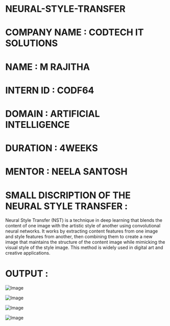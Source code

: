 # NEURAL-STYLE-TRANSFER

# COMPANY NAME : CODTECH IT SOLUTIONS

# NAME : M RAJITHA

# INTERN ID : CODF64

# DOMAIN : ARTIFICIAL INTELLIGENCE

# DURATION : 4WEEKS

# MENTOR : NEELA SANTOSH

# SMALL DISCRIPTION OF THE NEURAL STYLE TRANSFER :

Neural Style Transfer (NST) is a technique in deep learning that blends the content of one image with the artistic style of another using convolutional neural networks. It works by extracting content features from one image and style features from another, then combining them to create a new image that maintains the structure of the content image while mimicking the visual style of the style image. This method is widely used in digital art and creative applications.

# OUTPUT :

![Image](https://github.com/user-attachments/assets/6e3740ad-0126-4738-a5a3-0480ca1f644b)

![Image](https://github.com/user-attachments/assets/98051432-c153-43b3-8770-b9ac1a825a9d)

![Image](https://github.com/user-attachments/assets/02c9defc-b048-439b-adac-121d53f31d67)

![Image](https://github.com/user-attachments/assets/6c33e1ef-69b6-4a8a-8522-5bc34c55d0a3)






